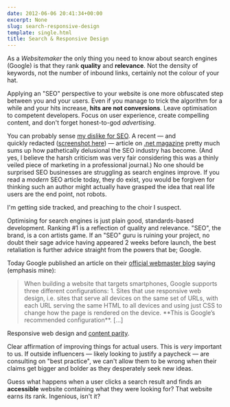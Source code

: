 ```yaml
---
date: 2012-06-06 20:41:34+00:00
excerpt: None
slug: search-responsive-design
template: single.html
title: Search & Responsive Design
---
```


As a _Websitemaker_ the only thing you need to know about search engines (Google) is that they rank **quality** and **relevance**. Not the density of keywords, not the number of inbound links, certainly not the colour of your hat.

Applying an "SEO" perspective to your website is one more obfuscated step between you and your users. Even if you manage to trick the algorithm for a while and your hits increase, **hits are not conversions**. Leave optimisation to competent developers. Focus on user experience, create compelling content, and don't forget honest-to-god _advertising_.

You can probably sense [my dislike for SEO](https://dbushell.com/2011/04/12/seo-is-killing-website-design/). A recent — and quickly redacted ([screenshot here](/images/2012/06/netmag.jpg)) — article on [.net magazine](http://www.netmagazine.com/) pretty much sums up how pathetically delusional the SEO industry has become. (And yes, I believe the harsh criticism was very fair considering this was a thinly veiled piece of marketing in a professional journal.) No one should be surprised SEO businesses are struggling as search engines improve. If you read a _modern_ SEO article today, they do exist, you would be forgiven for thinking such an author might actually have grasped the idea that real life users are the end point, not robots.

I'm getting side tracked, and preaching to the choir I suspect.

Optimising for search engines is just plain good, standards-based development. Ranking #1 is a reflection of quality and relevance. "SEO", the brand, is a con artists game. If an "SEO" guru is ruining your project, no doubt their sage advice having appeared 2 weeks before launch, the best retaliation is further advice straight from the powers that be; Google.

Today Google published an article on their [official webmaster blog](http://googlewebmastercentral.blogspot.co.uk/2012/06/recommendations-for-building-smartphone.html) saying (emphasis mine):


<blockquote><p>When building a website that targets smartphones, Google supports three different configurations: 1. Sites that use responsive web design, i.e. sites that serve all devices on the same set of URLs, with each URL serving the same HTML to all devices and using just CSS to change how the page is rendered on the device. **This is Google’s recommended configuration**. [...]</p></blockquote>


Responsive web design and [content parity](http://bradfrostweb.com/blog/mobile/content-parity/).

Clear affirmation of improving things for actual users. This is _very_ important to us. If outside influencers — likely looking to justify a paycheck — are consulting on "best practice", we can't allow them to be wrong when their claims get bigger and bolder as they desperately seek new ideas.

Guess what happens when a user clicks a search result and finds an **accessible** website containing what they were looking for? That website earns its rank. Ingenious, isn't it?
